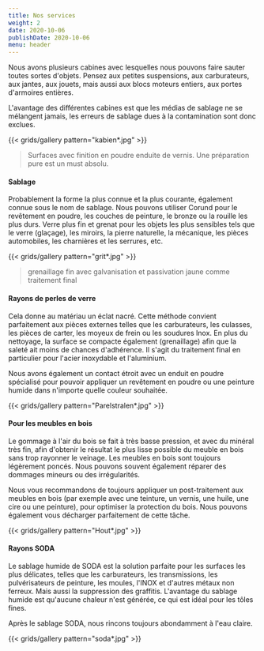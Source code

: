 ```yaml
---
title: Nos services
weight: 2
date: 2020-10-06
publishDate: 2020-10-06
menu: header
---
```


Nous avons plusieurs cabines avec lesquelles nous pouvons faire sauter toutes sortes d'objets. Pensez aux petites suspensions, aux carburateurs, aux jantes, aux jouets, mais aussi aux blocs moteurs entiers, aux portes d'armoires entières.

L'avantage des différentes cabines est que les médias de sablage ne se mélangent jamais, les erreurs de sablage dues à la contamination sont donc exclues.

{{< grids/gallery pattern="kabien*.jpg" >}}

> Surfaces avec finition en poudre enduite de vernis. Une préparation pure est un must absolu.

#### Sablage

Probablement la forme la plus connue et la plus courante, également connue sous le nom de sablage. Nous pouvons utiliser Corund pour le revêtement en poudre, les couches de peinture, le bronze ou la rouille les plus durs. Verre plus fin et grenat pour les objets les plus sensibles tels que le verre (glaçage), les miroirs, la pierre naturelle, la mécanique, les pièces automobiles, les charnières et les serrures, etc.

{{< grids/gallery pattern="grit*.jpg" >}}

> grenaillage fin avec galvanisation et passivation jaune comme traitement final

#### Rayons de perles de verre

Cela donne au matériau un éclat nacré. Cette méthode convient parfaitement aux pièces externes telles que les carburateurs, les culasses, les pièces de carter, les moyeux de frein ou les soudures Inox. En plus du nettoyage, la surface se compacte également (grenaillage) afin que la saleté ait moins de chances d'adhérence. Il s'agit du traitement final en particulier pour l'acier inoxydable et l'aluminium.

Nous avons également un contact étroit avec un enduit en poudre spécialisé pour pouvoir appliquer un revêtement en poudre ou une peinture humide dans n'importe quelle couleur souhaitée.

{{< grids/gallery pattern="Parelstralen*.jpg" >}}

#### Pour les meubles en bois

Le gommage à l'air du bois se fait à très basse pression, et avec du minéral très fin, afin d'obtenir le résultat le plus lisse possible du meuble en bois sans trop rayonner le veinage. Les meubles en bois sont toujours légèrement poncés. Nous pouvons souvent également réparer des dommages mineurs ou des irrégularités.

Nous vous recommandons de toujours appliquer un post-traitement aux meubles en bois (par exemple avec une teinture, un vernis, une huile, une cire ou une peinture), pour optimiser la protection du bois. Nous pouvons également vous décharger parfaitement de cette tâche.

{{< grids/gallery pattern="Hout*.jpg" >}}

#### Rayons SODA

Le sablage humide de SODA est la solution parfaite pour les surfaces les plus délicates, telles que les carburateurs, les transmissions, les pulvérisateurs de peinture, les moules, l'INOX et d'autres métaux non ferreux. Mais aussi la suppression des graffitis. L'avantage du sablage humide est qu'aucune chaleur n'est générée, ce qui est idéal pour les tôles fines.

Après le sablage SODA, nous rincons toujours abondamment à l'eau claire.

{{< grids/gallery pattern="soda*.jpg" >}}
